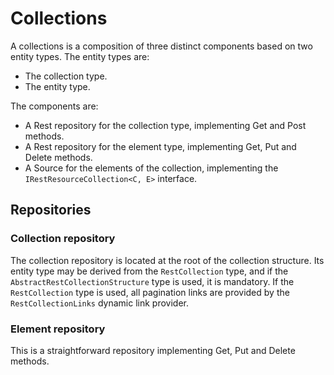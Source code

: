 # Collections
A collections is a composition of three distinct components based on two entity types.
The entity types are:

* The collection type.
* The entity type.

The components are:
* A Rest repository for the collection type, implementing Get and Post methods.
* A Rest repository for the element type, implementing Get, Put and Delete methods.
* A Source for the elements of the collection, implementing the `IRestResourceCollection<C, E>` interface.

## Repositories

### Collection repository
The collection repository is located at the root of the collection structure.
Its entity type may be derived from the `RestCollection` type, and if the `AbstractRestCollectionStructure` type is used, it is mandatory.
If the `RestCollection` type is used, all pagination links are provided by the `RestCollectionLinks` dynamic link provider.

### Element repository
This is a straightforward repository implementing Get, Put and Delete methods.

